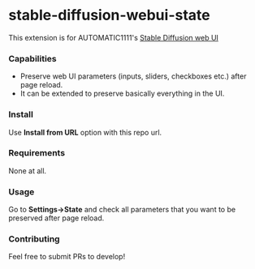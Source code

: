 <p float="left">
    <img alt="" src="https://img.shields.io/badge/JavaScript-323330?style=for-the-badge&logo=javascript&logoColor=F7DF1E" />
    <img alt="" src="https://img.shields.io/badge/Python-FFD43B?style=for-the-badge&logo=python&logoColor=blue" />
</p>

# stable-diffusion-webui-state

This extension is for AUTOMATIC1111's [Stable Diffusion web UI](https://github.com/AUTOMATIC1111/stable-diffusion-webui)

### Capabilities

* Preserve web UI parameters (inputs, sliders, checkboxes etc.) after page reload.
* It can be extended to preserve basically everything in the UI.

### Install

Use **Install from URL** option with this repo url. 

### Requirements

None at all.

### Usage

Go to **Settings->State** and check all parameters that you want to be preserved after page reload.

### Contributing

Feel free to submit PRs to develop!